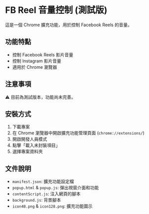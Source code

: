 # FB Reel 音量控制 (測試版)

這是一個 Chrome 擴充功能，用於控制 Facebook Reels 的音量。

## 功能特點
- 控制 Facebook Reels 影片音量
- 控制 Instagram 影片音量
- 適用於 Chrome 瀏覽器

## 注意事項
⚠️ 目前為測試版本，功能尚未完善。

## 安裝方式
1. 下載專案
2. 在 Chrome 瀏覽器中開啟擴充功能管理頁面 (`chrome://extensions/`)
3. 開啟開發人員模式
4. 點擊「載入未封裝項目」
5. 選擇專案資料夾

## 文件說明
- `manifest.json`: 擴充功能設定檔
- `popup.html` & `popup.js`: 彈出視窗介面和功能
- `contentScript.js`: 注入網頁的腳本
- `background.js`: 背景腳本
- `icon48.png` & `icon128.png`: 擴充功能圖示
